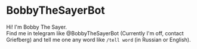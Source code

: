 # BobbyTheSayerBot
Hi! I'm Bobby The Sayer.   
Find me in telegram like @BobbyTheSayerBot (Currently I'm off, contact Griefberg) and tell me one any word like `/tell word` (in Russian or English).
